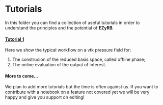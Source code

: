 # Tutorials

In this folder you can find a collection of useful tutorials in order to understand the principles and the potential of **EZyRB**.

#### [Tutorial 1](tutorial-1.ipynb)
Here we show the typical workflow on a vtk pressure field for:
1. The construcion of the reduced basis space, called offline phase;
2. The online evaluation of the output of interest.


#### More to come...
We plan to add more tutorials but the time is often against us. If you want to contribute with a notebook on a feature not covered yet we will be very happy and give you support on editing!
